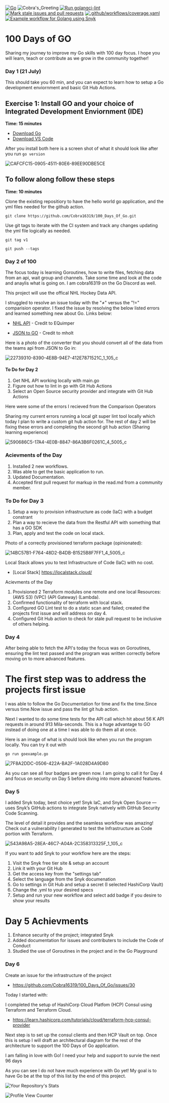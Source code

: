 [![Go](https://github.com/Cobra16319/100_Days_Of_Go/actions/workflows/go.yml/badge.svg)](https://github.com/Cobra16319/100_Days_Of_Go/actions/workflows/go.yml)       ![Cobra's_Greeting](https://github.com/Cobra16319/100_Days_Of_Go/actions/workflows/greetings.yml/badge.svg) [![Run golangci-lint](https://github.com/Cobra16319/100_Days_Of_Go/actions/workflows/lint.yml/badge.svg)](https://github.com/Cobra16319/100_Days_Of_Go/actions/workflows/lint.yml) [![Mark stale issues and pull requests](https://github.com/Cobra16319/100_Days_Of_Go/actions/workflows/stale.yml/badge.svg)](https://github.com/Cobra16319/100_Days_Of_Go/actions/workflows/stale.yml) [![.github/workflows/coverage.yaml](https://github.com/Cobra16319/100_Days_Of_Go/actions/workflows/coverage.yaml/badge.svg)](https://github.com/Cobra16319/100_Days_Of_Go/actions/workflows/coverage.yaml) [![Example workflow for Golang using Snyk](https://github.com/Cobra16319/100_Days_Of_Go/actions/workflows/Synk.yml/badge.svg)](https://github.com/Cobra16319/100_Days_Of_Go/actions/workflows/Synk.yml)

# 100 Days of GO

Sharing my journey to improve my Go skills with 100 day focus. I hope you will learn, teach or contribute as we grow in the community together! 

### Day 1 (21 July)

This should take you 60 min, and you can expect to learn how to setup a Go development enviornment and basic Git Hub Actions.


## Exercise 1: Install GO and your choice of Integrated Development Enviornment (IDE)

**Time: 15 minutes**


* [Download Go](https://golang.org/)  
* [Download VS Code](https://code.visualstudio.com/download)

After you install both here is a screen shot of what it should look like after you run `go version` 

![CAFCFC15-0905-4511-80E6-89EE90DBE5CE](https://user-images.githubusercontent.com/46206055/126569451-381c19e0-e306-467d-94e0-9c9ca4224ffa.jpeg)
 


## To follow along follow these steps 

**Time: 10 minutes**

Clone the existing repositiory to have the hello world go application, and the yml files needed for the github action. 

``
git clone https://github.com/Cobra16319/100_Days_Of_Go.git
``  

Use git tags to iterate with the CI system and track any changes updating the yml file logically as needed.


``
git tag v1
``


``
git push --tags
``

### Day 2 of 100

The focus today is learning Goroutines, how to write files, fetching data from an api, wait group and channels. Take some time and look at the code and anaylis what is going on. I am cobra16319 on the Go Discord as well.   

This project will use the offical NHL Hockey Data API. 

I struggled to resolve an issue today with the "≠" versus the "!=" comparision operator.  I fixed the issue by resolving the below listed errors and learned something new about Go. Links below:

* [NHL API](https://statsapi.web.nhl.com/api/v1/teams) - Credit to EQuimper


* [JSON to GO](https://mholt.github.io/json-to-go/) - Credit to mholt  

Here is a photo of the converter that you should convert all of the data from the teams api from JSON to Go in: 

![22739310-8390-4E8B-94E7-412E7871521C_1_105_c](https://user-images.githubusercontent.com/46206055/126576973-81892e70-6fd3-4105-8d53-31e090e182fc.jpeg)


#### To Do for Day 2 

1. Get NHL API working locally with main.go
2. Figure out how to lint in go with Git Hub Actions
3. Select an Open Source security provider and integrate with Git Hub Actions


Here were some of the errors I recieved from the Comparison Operators

Sharing my current errors running a local git super lint tool locally which today I plan to write a custom git hub action for. The rest of day 2 will be fixing these errors and completing the second git hub action (Sharing learning experience) 


![590686C5-17A4-4E0B-8847-86A3B6F0261C_4_5005_c](https://user-images.githubusercontent.com/46206055/126795648-5cb8b235-a9c9-418a-b6ab-6874f3d7cdbc.jpeg)


### Acievments of the Day

 1. Installed 2 new workflows.
 2. Was able to get the basic application to run.
 3. Updated Documentation. 
 4. Accepted first pull request for markup in the read.md from a community member. 


### To Do for Day 3

1. Setup a way to provision infrastructure as code (IaC) with a budget constrant
2. Plan a way to recieve the data from the Restful API with something that has a GO SDK
3. Plan, apply and test the code on local stack. 

Photo of a correctly provisioned terraform package (opinionated): 

![14BC57B1-F764-48D2-B4DB-B1525B8F7FF1_4_5005_c](https://user-images.githubusercontent.com/46206055/126882115-4c5a4964-e0dd-4fc7-b381-ada4eb403ac6.jpeg)

Local Stack allows you to test Infrastructure of Code (IaC) with no cost. 

* [Local Stack] https://localstack.cloud/
 
Acievments of the Day

1. Provisioned 2 Terraform modules one remote and one local Resources: (AWS S3) (VPC) (API Gateway) (Lambda).
2. Confirmed functionality of terraform with local stack. 
3. Configured GO Lint test to do a static scan and failed; created the projects first issue and will address on day 4.
4. Configured Git Hub action to check for stale pull request to be inclusive of others helping. 

### Day 4 

After being able to fetch the API's today the focus was on Goroutines, ensuring the lint test passed and the program was written correctly before moving on to more advanced features. 

# The first step was to address the projects first issue

I was able to follow the Go Documentation for time and fix the time.Since versus time.Now issue and pass the lint git hub action. 

Next I wanted to do some time tests for the API call which hit about 56 K API requests in around 913 Mila-seconds. This is a huge advantage to GO instead of doing one at a time I was able to do them all at once. 

Here is an image of what is should look like when you run the program locally. You can try it out with 

``
go run goexample.go 
``

![7F8A2DDC-0506-422A-BA2F-1A028D4A9D80](https://user-images.githubusercontent.com/46206055/126925549-958f9671-8f7d-4f57-a241-a93506531f05.jpeg)

As you can see all four badges are green now. I am going to call it for Day 4 and focus on security on Day 5 before diving into more advanced features. 

### Day 5

I added Snyk today, best choice yet! Snyk IaC, and Snyk Open Source — uses Snyk’s GitHub actions to integrate Snyk natively with GitHub Security Code Scanning. 

The level of detail it provides and the seamless workflow was amazing! Check out a vulnerability I generated to test the Infrastructure as Code portion with Terraform. 

![543A98A5-28EA-46C7-A04A-2C358313325F_1_105_c](https://user-images.githubusercontent.com/46206055/127057085-a0e5a263-ad55-44a4-b371-c92ad365740c.jpeg)

If you want to add Snyk to your workflow here are the steps:

1. Visit the Snyk free tier site & setup an account 
2. Link it with your Git Hub
3. Get the access key from the "settings tab" 
4. Select the language from the Snyk documenation 
5. Go to settings in Git Hub and setup a secret (I selected HashiCorp Vault)
5. Change the .yml to your desired specs 
6. Setup and run your new workflow and select add badge if you desire to show your results

# Day 5 Achievments 

1. Enhance security of the project; integrated Snyk 
2. Added documentation for issues and contributers to include the Code of Conduct
3. Studied the use of Goroutines in the project and in the Go Playground

### Day 6 

Create an issue for the infrastructure of the project 

* https://github.com/Cobra16319/100_Days_Of_Go/issues/30

Today I started with:

I completed the setup of HashiCorp Cloud Platfom (HCP) Consul using Terraform and Terraform Cloud. 

* https://learn.hashicorp.com/tutorials/cloud/terraform-hcp-consul-provider

Next step is to set up the consul clients and then HCP Vault on top. Once this is setup I will draft an architectural diagram for the rest of the architecture to support the 100 Days of Go application.  


I am falling in love with Go! I need your help and support to survie the next 96 days

As you can see I do not have much experience with Go yet! My goal is to have Go be at the top of this list by the end of this project. 


![Your Repository's Stats](https://github-readme-stats.vercel.app/api/top-langs/?username=cobra16319&theme=blue-green)

![Profile View Counter](https://komarev.com/ghpvc/?username=cobra16319)


